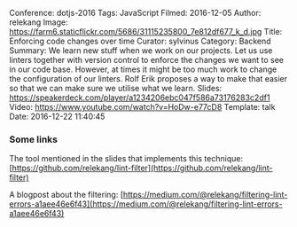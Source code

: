 Conference: dotjs-2016
Tags: JavaScript
Filmed: 2016-12-05
Author: relekang
Image: https://farm6.staticflickr.com/5686/31115235800_7e812df677_k_d.jpg
Title: Enforcing code changes over time
Curator: sylvinus
Category: Backend
Summary: We learn new stuff when we work on our projects. Let us use linters together with version control to enforce the changes we want to see in our code base. However, at times it might be too much work to change the configuration of our linters. Rolf Erik proposes a way to make that easier so that we can make sure we utilise what we learn.
Slides: https://speakerdeck.com/player/a1234206ebc047f586a73176283c2df1
Video: https://www.youtube.com/watch?v=HoDw-e77cD8
Template: talk
Date: 2016-12-22 11:40:45

### Some links

The tool mentioned in the slides that implements this technique: [https://github.com/relekang/lint-filter](https://github.com/relekang/lint-filter)

A blogpost about the filtering: [https://medium.com/@relekang/filtering-lint-errors-a1aee46e6f43](https://medium.com/@relekang/filtering-lint-errors-a1aee46e6f43)
